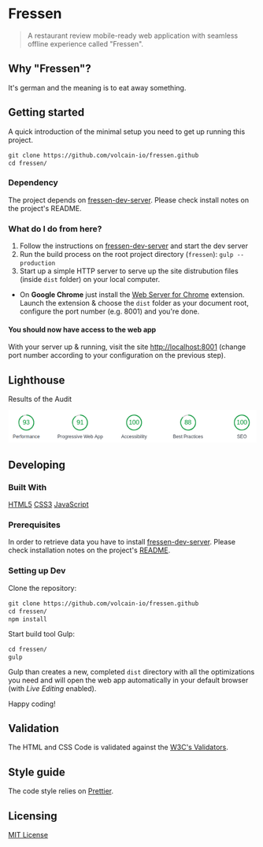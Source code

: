 # Fressen

> A restaurant review mobile-ready web application with seamless offline experience called "Fressen".

## Why "Fressen"?

It's german and the meaning is to eat away something.

## Getting started

A quick introduction of the minimal setup you need to get up running this project.

```shell
git clone https://github.com/volcain-io/fressen.github
cd fressen/
```

### Dependency

The project depends on [fressen-dev-server](https://github.com/volcain-io/fressen-dev-server). Please check install notes on the project's README.

### What do I do from here?

1. Follow the instructions on [fressen-dev-server](https://github.com/volcain-io/fressen-dev-server) and start the dev server
2. Run the build process on the root project directory (`fressen`): `gulp --production`
3. Start up a simple HTTP server to serve up the site distrubution files (inside `dist` folder) on your local computer.
 - On **Google Chrome** just install the [Web Server for Chrome]() extension. Launch the extension & choose the `dist` folder as your document root, configure the port number (e.g. 8001) and you're done.

#### You should now have access to the web app

With your server up & running, visit the site [http://localhost:8001](http://localhost:8001) (change port number according to your configuration on the previous step).

## Lighthouse

Results of the Audit

![Lighthouse Audit Results](lighthouse-audit-results.png)

## Developing

### Built With

[HTML5](https://www.w3.org/TR/html5/)
[CSS3](https://www.w3.org/Style/CSS/)
[JavaScript](https://developer.mozilla.org/en-US/docs/Web/JavaScript)

### Prerequisites

In order to retrieve data you have to install [fressen-dev-server](https://github.com/volcain-io/fressen-dev-server). Please check installation notes on the project's [README](https://github.com/volcain-io/fressen-dev-server).

### Setting up Dev

Clone the repository:

```shell
git clone https://github.com/volcain-io/fressen.github
cd fressen/
npm install
```

Start build tool Gulp:

```shell
cd fressen/
gulp
```

Gulp than creates a new, completed `dist` directory with all the optimizations you need and will open the web app automatically in your default browser (with *Live Editing* enabled).

Happy coding!

## Validation

The HTML and CSS Code is validated against the [W3C's Validators](http://validator.w3.org/).

## Style guide

The code style relies on [Prettier](https://prettier.io).

## Licensing

[MIT License](LICENSE)
